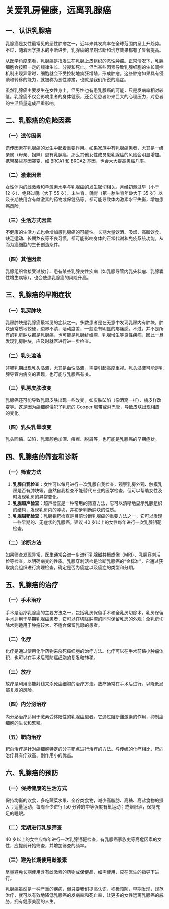 # 关爱乳房健康，远离乳腺癌

## 一、认识乳腺癌
乳腺癌是女性最常见的恶性肿瘤之一，近年来其发病率在全球范围内呈上升趋势。不过，随着医学技术的不断进步，乳腺癌的早期诊断和治疗效果都有了显著提高。

从医学角度来看，乳腺癌是指发生在乳腺上皮组织的恶性肿瘤。正常情况下，乳腺细胞会按照一定的规律生长、分裂和死亡。但当某些因素导致乳腺细胞的生长调控机制出现异常时，细胞就会不受控制地疯狂增殖，形成肿瘤。这些肿瘤如果具有侵袭和转移的能力，就被称为恶性肿瘤，也就是我们所说的癌症。

虽然乳腺癌主要发生在女性身上，但男性也有患乳腺癌的可能，只是发病率相对较低。乳腺癌不仅会影响患者的身体健康，还会给患者带来巨大的心理压力，对患者的生活质量造成严重影响。

## 二、乳腺癌的危险因素
### （一）遗传因素
遗传因素在乳腺癌的发生中起着重要作用。如果家族中有乳腺癌患者，尤其是一级亲属（母亲、姐妹）患有乳腺癌，那么其他女性成员患乳腺癌的风险会明显增加。携带某些基因突变，如 BRCA1 和 BRCA2 基因，也会大大提高患癌几率。

### （二）激素因素
女性体内的雌激素和孕激素水平与乳腺癌的发生密切相关。月经初潮过早（小于 12 岁）、绝经过晚（大于 55 岁）、未生育、晚育（第一胎生育年龄大于 35 岁）以及长期使用含有雌激素的药物或保健品等，都可能导致体内激素水平失衡，增加患癌风险。

### （三）生活方式因素
不健康的生活方式也会增加患乳腺癌的可能性。长期大量饮酒、吸烟、高脂饮食、缺乏运动、长期熬夜等不良习惯，都可能影响身体的正常代谢和免疫系统功能，从而为癌细胞的生长创造条件。

### （四）其他因素
乳腺组织曾接受过放疗、患有某些乳腺良性疾病（如乳腺导管内乳头状瘤、乳腺囊性增生病等），也会使患乳腺癌的风险升高。

## 三、乳腺癌的早期症状
### （一）乳房肿块
乳房肿块是乳腺癌最常见的症状之一。多数患者是在无意中发现乳房内有肿块，肿块通常质地较硬，边界不清，活动度差，一般没有明显的疼痛感。不过，并不是所有的乳房肿块都是乳腺癌，也可能是乳腺纤维瘤、乳腺增生等良性疾病，因此一旦发现乳房肿块，应及时就医进行进一步检查。

### （二）乳头溢液
非哺乳期出现乳头溢液，尤其是血性溢液，需要引起高度重视。乳头溢液可能是乳腺导管内病变的表现，也可能与乳腺癌有关。

### （三）乳房皮肤改变
乳腺癌还可能导致乳房皮肤出现一些改变，如皮肤凹陷（像酒窝一样）、橘皮样改变等。这是因为癌细胞侵犯了乳房的 Cooper 韧带或淋巴管，导致皮肤出现相应的变化。

### （四）乳头乳晕改变
乳头回缩、凹陷，乳晕颜色加深、瘙痒、脱屑等，也可能是乳腺癌的早期症状。

## 四、乳腺癌的筛查和诊断
### （一）筛查方法
1. **乳腺自我检查**：女性可以每月进行一次乳腺自我检查，观察乳房外观、触摸乳房是否有肿块等。虽然自我检查不能替代专业的医学检查，但可以帮助女性及时发现乳房的异常变化。
2. **乳腺超声检查**：超声检查是一种常用的筛查方法，它可以清晰地显示乳腺组织的结构，发现乳房内的肿块，并初步判断肿块的性质。
3. **乳腺钼靶检查**：乳腺钼靶检查是目前诊断乳腺癌的重要方法之一，它可以发现一些早期的、无症状的乳腺癌。建议 40 岁以上的女性每年进行一次乳腺钼靶检查。

### （二）诊断方法
如果筛查发现异常，医生通常会进一步进行乳腺磁共振成像（MRI）、乳腺穿刺活检等检查，以明确病变的性质。乳腺穿刺活检是诊断乳腺癌的“金标准”，它通过获取病变组织进行病理检查，确定是否为癌症以及癌症的类型和分期。

## 五、乳腺癌的治疗
### （一）手术治疗
手术是治疗乳腺癌的主要方法之一，包括乳房保留手术和全乳房切除术。乳房保留手术适用于早期乳腺癌患者，它可以在切除肿瘤的同时保留乳房的外观；全乳房切除术则适用于肿瘤较大、不适合保留乳房的患者。

### （二）化疗
化疗是通过使用化学药物来杀死癌细胞的治疗方法。化疗可以在手术前缩小肿瘤体积，也可以在手术后预防癌细胞的复发和转移。

### （三）放疗
放疗是利用高能射线来杀死癌细胞的治疗方法。放疗通常在手术后进行，以降低局部复发的风险。

### （四）内分泌治疗
内分泌治疗适用于激素受体阳性的乳腺癌患者。它通过阻断雌激素的作用，抑制癌细胞的生长和繁殖。

### （五）靶向治疗
靶向治疗是针对癌细胞特定的分子靶点进行治疗的方法。与传统的化疗相比，靶向治疗具有疗效高、副作用小的优点。

## 六、乳腺癌的预防
### （一）保持健康的生活方式
保持均衡的饮食，多吃蔬菜水果、全谷类食物，减少高脂肪、高糖、高盐食物的摄入；适量运动，每周至少进行 150 分钟的中等强度有氧运动；戒烟限酒，保持充足的睡眠。

### （二）定期进行乳腺筛查
40 岁以上的女性应每年进行一次乳腺钼靶检查，有乳腺癌家族史等高危因素的女性，应提前开始筛查，并增加筛查的频率。

### （三）避免长期使用雌激素
尽量避免长期使用含有雌激素的药物或保健品，如需使用，应在医生的指导下进行。

乳腺癌虽然是一种严重的疾病，但只要我们提高认识，积极预防，早期发现，规范治疗，就可以有效地降低乳腺癌的发病率和死亡率，让更多的女性远离乳腺癌的威胁，拥有健康美丽的人生。 